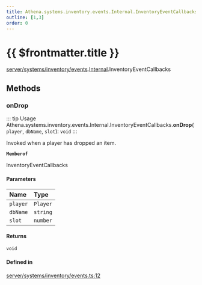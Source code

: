 ```yaml
---
title: Athena.systems.inventory.events.Internal.InventoryEventCallbacks
outline: [1,3]
order: 0
---
```


# {{ $frontmatter.title }}


[server/systems/inventory/events](../modules/server_systems_inventory_events.md).[Internal](../modules/server_systems_inventory_events_Internal.md).InventoryEventCallbacks

## Methods

### onDrop

::: tip Usage
Athena.systems.inventory.events.Internal.InventoryEventCallbacks.**onDrop**(`player`, `dbName`, `slot`): `void`
:::

Invoked when a player has dropped an item.

**`Memberof`**

InventoryEventCallbacks

#### Parameters

| Name | Type |
| :------ | :------ |
| `player` | `Player` |
| `dbName` | `string` |
| `slot` | `number` |

#### Returns

`void`

#### Defined in

[server/systems/inventory/events.ts:12](https://github.com/Stuyk/altv-athena/blob/6c506bf/src/core/server/systems/inventory/events.ts#L12)
